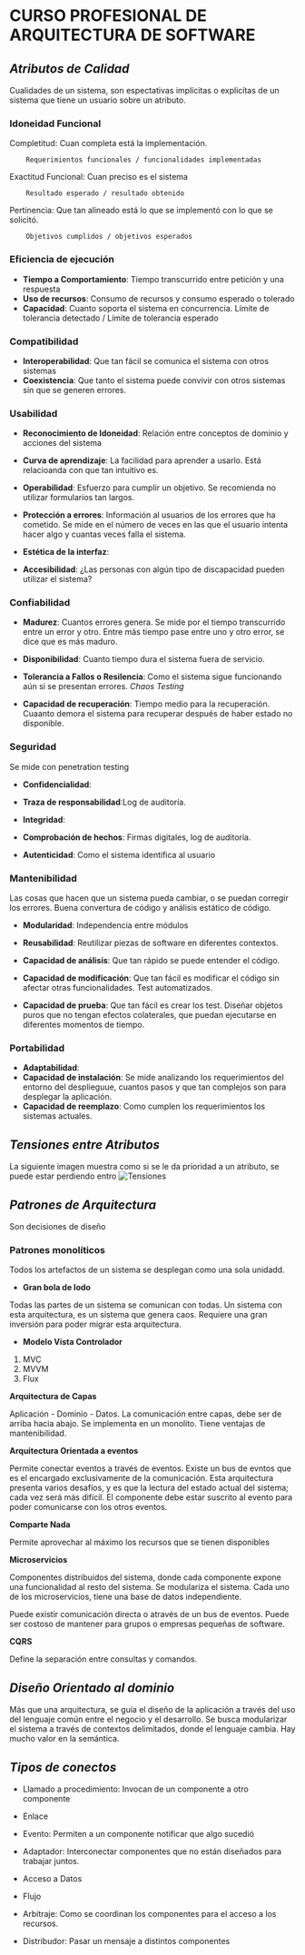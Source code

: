 # CURSO PROFESIONAL DE ARQUITECTURA DE SOFTWARE

## *Atributos de Calidad*

Cualidades de un sistema, son espectativas implícitas o explicítas de un sistema que tiene un usuario sobre un atributo.

### Idoneidad Funcional

Completitud: Cuan completa está la implementación.

        Requerimientos funcionales / funcionalidades implementadas

Exactitud Funcional: Cuan preciso es el sistema

        Resultado esperado / resultado obtenido

Pertinencia: Que tan alineado está lo que se implementó con lo que se solicitó.

        Objetivos cumplidos / objetivos esperados

### Eficiencia de ejecución

- **Tiempo a Comportamiento**: Tiempo transcurrido entre petición y una respuesta
- **Uso de recursos**: Consumo de recursos y consumo esperado o tolerado
- **Capacidad**: Cuanto soporta el sistema en concurrencia. Límite de tolerancia detectado / Límite de tolerancia esperado

### Compatibilidad

- **Interoperabilidad**: Que tan fácil se comunica el sistema con otros sistemas
- **Coexistencia**: Que tanto el sistema puede convivir con otros sistemas sin que se generen errores.

### Usabilidad

- **Reconocimiento de Idoneidad**: Relación entre conceptos de dominio y acciones del sistema
- **Curva de aprendizaje**: La facilidad para aprender a usarlo. Está relacioanda con que tan intuitivo es.

- **Operabilidad**: Esfuerzo para cumplir un objetivo. Se recomienda no utilizar formularios tan largos.

- **Protección a errores**: Información al usuarios de los errores que ha cometido. Se mide en el número de veces en las que el usuario intenta hacer algo y cuantas veces falla el sistema.

- **Estética de la interfaz**:

- **Accesibilidad**: ¿Las personas con algún tipo de discapacidad pueden utilizar el sistema?

### Confiabilidad

- **Madurez**: Cuantos errores genera. Se mide por el tiempo transcurrido entre un error y otro. Entre más tiempo pase entre uno y otro error, se dice que es más maduro.

- **Disponibilidad**: Cuanto tiempo dura el sistema fuera de servicio.

- **Tolerancia a Fallos o Resilencia**: Como el sistema sigue funcionando aún si se presentan errores. *Chaos Testing*

- **Capacidad de recuperación**: Tiempo medio para la recuperación. Cuaanto demora el sistema para recuperar después de haber estado no disponible.

### Seguridad

Se mide con penetration testing

- **Confidencialidad**:

- **Traza de responsabilidad**:Log de auditoría.

- **Integridad**:

- **Comprobación de hechos**: Firmas digitales, log de auditoría.

- **Autenticidad**: Como el sistema identifica al usuario

### Mantenibilidad

Las cosas que hacen que un sistema pueda cambiar, o se puedan corregir los errores. Buena convertura de código y análisis estático de código.

- **Modularidad**: Independencia entre módulos
- **Reusabilidad**: Reutilizar piezas de software en diferentes contextos.
- **Capacidad de análisis**: Que tan rápido se puede entender el código.
- **Capacidad de modificación**: Que tan fácil es modificar el código sin afectar otras funcionalidades. Test automatizados.

- **Capacidad de prueba**: Que tan fácil es crear los test. Diseñar objetos puros que no tengan efectos colaterales, que puedan ejecutarse en diferentes momentos de tiempo.

### Portabilidad

- **Adaptabilidad**:
- **Capacidad de instalación**: Se mide analizando los requerimientos del entorno del desplieguue, cuantos pasos y que tan complejos son para desplegar la aplicación.
- **Capacidad de reemplazo**: Como cumplen los requerimientos los sistemas actuales.

## *Tensiones entre Atributos*

La siguiente imagen muestra como si se le da prioridad a un atributo, se puede estar perdiendo entro ![Tensiones](Tensiones_entre_atributos.PNG)

## *Patrones de Arquitectura*

Son decisiones de diseño

### Patrones monolíticos

Todos los artefactos de un sistema se desplegan como una sola unidadd.

- **Gran bola de lodo**

Todas las partes de un sistema se comunican con todas. Un sistema con esta arquitectura, es un sistema que genera caos. Requiere una gran inversión para poder migrar esta arquitectura.

- **Modelo Vista Controlador**
1. MVC
2. MVVM
3. Flux

**Arquitectura de Capas**

Aplicación - Dominio - Datos. La comunicación entre capas, debe ser de arriba hacia abajo. Se implementa en un monolito. Tiene ventajas de mantenibilidad.

**Arquitectura Orientada a eventos**

Permite conectar eventos a través de eventos. Existe un bus de evntos que es el encargado exclusivamente de la comunicación. Esta arquitectura presenta varios desafíos, y es que la lectura del estado actual del sistema; cada vez será más difícil. El componente debe estar suscrito al evento para poder comunicarse con los otros eventos.

**Comparte Nada**

Permite aprovechar al máximo los recursos que se tienen disponibles

**Microservicios**

Componentes distribuídos del sistema, donde cada componente expone una funcionalidad al resto del sistema. Se modulariza el sistema. Cada uno de los microservicios, tiene una base de datos independiente.

Puede existir comunicación directa o através de un bus de eventos. Puede ser costoso de mantener para grupos o empresas pequeñas de software.

**CQRS**

Define la separación entre consultas y comandos.

## *Diseño Orientado al dominio*

Más que una arquitectura, se guía el diseño de la aplicación a través del uso del lenguaje común entre el negocio y el desarrollo. Se busca modularizar el sistema a través de contextos delimitados, donde el lenguaje cambia. Hay mucho valor en la semántica.

## *Tipos de conectos*

- Llamado a procedimiento: Invocan de un componente a otro componente

- Enlace

- Evento: Permiten a un componente notificar que algo sucedió

- Adaptador: Interconectar componentes que no están diseñados para trabajar juntos.

- Acceso a Datos

- Flujo

- Arbitraje: Como se coordinan los componentes para el acceso a los recursos.

- Distribudor: Pasar un mensaje a distintos componentes